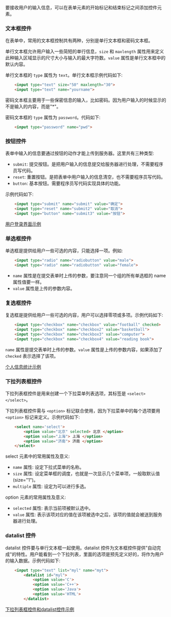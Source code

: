 
要接收用户的输入信息，可以在表单元素的开始标记和结束标记之间添加控件元素。

### 文本框控件

在表单中，常用的文本框控制共有两种，分别是单行文本框和密码文本框。

单行文本框允许用户输入一些简短的单行信息，`size` 和 `maxlength` 属性用来定义此种输入区域显示的尺寸大小与输入的最大字符数。`value` 属性是单行文本框中的默认内容。

单行文本框的 `type` 属性为 `text`。单行文本框示例代码如下:
```html
    <input type="text" size="50" maxlength="30">
    <input type="text" name="yourname">
```

密码文本框主要用于一些保密信息的输入，比如密码。因为用户输入的时候显示的不是输入的内容，而是"*"。

密码文本框的 `type` 属性为 `password`。代码如下:
```html
    <input type="password" name="pwd">
```


### 按钮控件

表单中输入的信息要通过按钮的动作才能上传到服务器。这里共有三种类型:
* `submit`: 提交按钮。是把用户输入的信息提交给服务器进行处理，不需要程序员写代码。
* `reset`: 重置按钮。是把表单中用户输入的信息清空，也不需要程序员写代码。
* `button`: 基本按钮。需要程序员写代码实现具体的功能。

示例代码如下:
```html
    <input type="submit" name="submit" value="确定">
    <input type="reset" name="submit2" value="取消">
    <input type="button" name="submit3" value="按钮">
```

[用户登录界面示例](t/01_text_password_submit_reset.html)


### 单选框控件

单选框是提供给用户一些可选的内容，只能选择一项。例如:
```html
    <input type="radio" name="radiobutton" value="male">
    <input type="radio" name="radiobutton" value="female">
```
* `name` 属性是在提交表单时上传的参数，要注意同一个组的所有单选框的 name 属性值要一样。
* `value` 属性是上传的参数内容。


### 复选框控件

复选框是提供给用户一些可选的内容，用户可以选择零项或多项。示例代码如下:
```html
    <input type="checkbox" name="checkbox" value="football" checked>
    <input type="checkbox" name="checkbox2" value="basketball">
    <input type="checkbox" name="checkbox3" value="computer">
    <input type="checkbox" name="checkbox4" value="reading book">
```
`name` 属性是提交表单时上传的参数。`value` 属性是上传的参数内容，如果添加了 `checked` 表示选择了该项。

[个人信息统计示例](t/01_radio_checkbox.html)


### 下拉列表框控件

下拉列表框控件是用来创建一个下拉菜单列表选项，其标签是 `<select></select>`。

下拉列表框控件需与 `<option>` 标记联合使用，因为下拉菜单中的每个选项要用 `<option>` 标记来定义。示例代码如下:
```html
    <select name='select'>
        <option value="北京" selected> 北京 </option>
        <option value="上海"> 上海 </option>
        <option value="济南"> 济南 </option>
    </select>
```
select 元素中的常用属性及意义:
* `name` 属性: 设定下拉式菜单的名称。
* `size` 属性: 设定菜单框的调度，也就是一次显示几个菜单项，一般取默认值(size="1")。
* `multiple` 属性: 设定为可以进行多选。

option 元素的常用属性及意义:
* `selected` 属性: 表示当前项被默认选中。
* `value` 属性: 表示该项对应的值在该项被选中之后，该项的值就会被送到服务器进行处理。


### datalist 控件

datalist 控件要与单行文本框一起使用。datalist 控件为文本框控件提供"自动完成"的特性。用户能看到一个下拉列表，里面的选项是预先定义好的，将作为用户的输入数据。示例代码如下:
```html
    <input type="text" list="myl" name="myt">
        <datalist id="myl">
            <option value='C'>
            <option value='C++'>
            <option value='Java'>
            <option value='HTML'>
        </datalist>
```

[下拉列表框控件和datalist控件示例](t/01_select_datalist.html)
